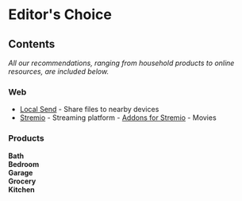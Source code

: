 # Editor's Choice

## Contents

*All our recommendations, ranging from household products to online resources, are included below.*

### Web
- [Local Send](https://localsend.org/) - Share files to nearby devices
- [Stremio](https://www.stremio.com/) - Streaming platform
        - [Addons for Stremio](https://stremio-addons.com/)
              - Movies

### Products

**Bath**  
**Bedroom**  
**Garage**  
**Grocery**  
**Kitchen**  

